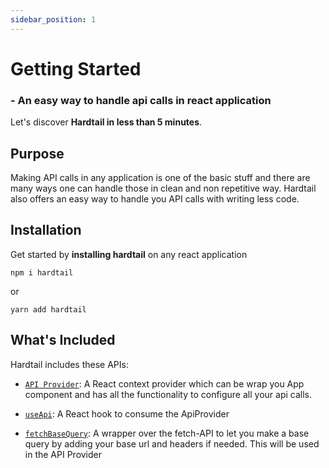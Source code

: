 ```yaml
---
sidebar_position: 1
---
```


# Getting Started

### - An easy way to handle api calls in react application

Let's discover **Hardtail in less than 5 minutes**.

## Purpose

Making API calls in any application is one of the basic stuff and there are many ways one can handle those in clean and non repetitive way. Hardtail also offers an easy way to handle you API calls with writing less code.

## Installation

Get started by **installing hardtail** on any react application

```
npm i hardtail
```

or

```
yarn add hardtail
```

## What's Included

Hardtail includes these APIs:

- [`API Provider`](../api/configureStore.mdx): A React context provider which can be wrap you App component and has all the functionality to configure all your api calls.

- [`useApi`](../api/configureStore.mdx): A React hook to consume the ApiProvider

- [`fetchBaseQuery`](../api/createReducer.mdx): A wrapper over the fetch-API to let you make a base query by adding your base url and headers if needed. This will be used in the API Provider

